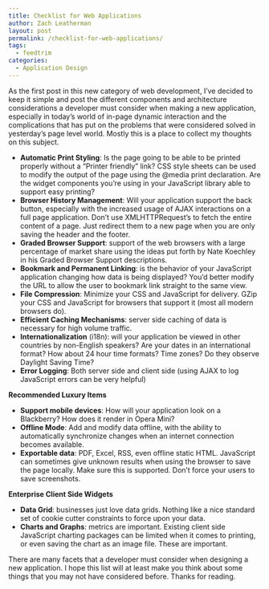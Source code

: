 ```yaml
---
title: Checklist for Web Applications
author: Zach Leatherman
layout: post
permalink: /checklist-for-web-applications/
tags:
  - feedtrim
categories:
  - Application Design
---
```


As the first post in this new category of web development, I’ve decided to keep it simple and post the different components and architecture considerations a developer must consider when making a new application, especially in today’s world of in-page dynamic interaction and the complications that has put on the problems that were considered solved in yesterday’s page level world. Mostly this is a place to collect my thoughts on this subject.

*   **Automatic Print Styling**: Is the page going to be able to be printed properly without a “Printer friendly” link? CSS style sheets can be used to modify the output of the page using the @media print declaration. Are the widget components you’re using in your JavaScript library able to support easy printing?
*   **Browser History Management**: Will your application support the back button, especially with the increased usage of AJAX interactions on a full page application. Don’t use XMLHTTPRequest’s to fetch the entire content of a page. Just redirect them to a new page when you are only saving the header and the footer.
*   **Graded Browser Support**: support of the web browsers with a large percentage of market share using the ideas put forth by Nate Koechley in his Graded Browser Support descriptions.
*   **Bookmark and Permanent Linking**: is the behavior of your JavaScript application changing how data is being displayed? You’d better modify the URL to allow the user to bookmark link straight to the same view.
*   **File Compression**: Minimize your CSS and JavaScript for delivery. GZip your CSS and JavaScript for browsers that support it (most all modern browsers do).
*   **Efficient Caching Mechanisms**: server side caching of data is necessary for high volume traffic.
*   **Internationalization** (i18n): will your application be viewed in other countries by non-English speakers? Are your dates in an international format? How about 24 hour time formats? Time zones? Do they observe Daylight Saving Time?
*   **Error Logging**: Both server side and client side (using AJAX to log JavaScript errors can be very helpful)

**Recommended Luxury Items**

*   **Support mobile devices**: How will your application look on a Blackberry? How does it render in Opera Mini?
*   **Offline Mode**: Add and modify data offline, with the ability to automatically synchronize changes when an internet connection becomes available.
*   **Exportable data**: PDF, Excel, RSS, even offline static HTML. JavaScript can sometimes give unknown results when using the browser to save the page locally. Make sure this is supported. Don’t force your users to save screenshots.

**Enterprise Client Side Widgets**

*   **Data Grid**: businesses just love data grids. Nothing like a nice standard set of cookie cutter constraints to force upon your data.
*   **Charts and Graphs**: metrics are important. Existing client side JavaScript charting packages can be limited when it comes to printing, or even saving the chart as an image file. These are important.

There are many facets that a developer must consider when designing a new application. I hope this list will at least make you think about some things that you may not have considered before. Thanks for reading.
